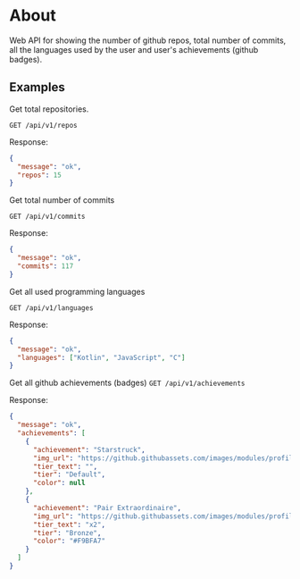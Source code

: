 # About

Web API for showing the number of github repos, total number of commits, all the languages used by the user and user's achievements (github badges).

## Examples

Get total repositories.

`GET /api/v1/repos`

Response:

```json
{
  "message": "ok",
  "repos": 15
}
```

Get total number of commits

`GET /api/v1/commits`

Response:

```json
{
  "message": "ok",
  "commits": 117
}
```

Get all used programming languages

`GET /api/v1/languages`

Response:

```json
{
  "message": "ok",
  "languages": ["Kotlin", "JavaScript", "C"]
}
```

Get all github achievements (badges)
`GET /api/v1/achievements`

Response:

```json
{
  "message": "ok",
  "achievements": [
    {
      "achievement": "Starstruck",
      "img_url": "https://github.githubassets.com/images/modules/profile/achievements/starstruck-default--light-medium.png",
      "tier_text": "",
      "tier": "Default",
      "color": null
    },
    {
      "achievement": "Pair Extraordinaire",
      "img_url": "https://github.githubassets.com/images/modules/profile/achievements/pair-extraordinaire-default.png",
      "tier_text": "x2",
      "tier": "Bronze",
      "color": "#F9BFA7"
    }
  ]
}
```
